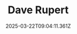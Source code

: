 ---
title: Dave Rupert
url: https://daverupert.com
date: "2025-03-22T09:04:11.361Z"
collection:
  - Favourites
type: Collections
kind: website
---